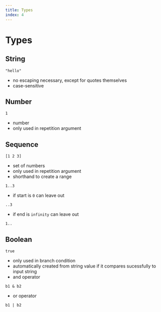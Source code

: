 ```yaml
---
title: Types
index: 4
---
```

# Types



## String

```
"hello"
```

- no escaping necessary, except for quotes themselves
- case-sensitive



## Number

```
1
```

- number
- only used in repetition argument



## Sequence

```
[1 2 3]
```

- set of numbers
- only used in repetition argument
- shorthand to create a range

```
1..3
```

- if start is `0` can leave out

```
..3
```

- if end is `infinity` can leave out

```
1..
```



## Boolean

```
true
```

- only used in branch condition
- automatically created from string value if it compares sucessfully to input string
- and operator

```
b1 & b2
```

- or operator

```
b1 | b2
```
